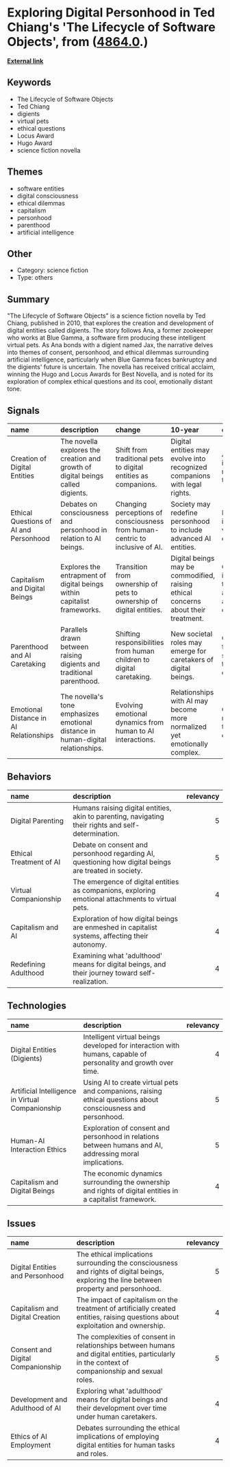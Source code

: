 # __Exploring Digital Personhood in Ted Chiang's 'The Lifecycle of Software Objects'__, from ([4864.0](https://kghosh.substack.com/p/4864.0).)

__[External link](https://en.wikipedia.org/wiki/The_Lifecycle_of_Software_Objects)__



## Keywords

* The Lifecycle of Software Objects
* Ted Chiang
* digients
* virtual pets
* ethical questions
* Locus Award
* Hugo Award
* science fiction novella

## Themes

* software entities
* digital consciousness
* ethical dilemmas
* capitalism
* personhood
* parenthood
* artificial intelligence

## Other

* Category: science fiction
* Type: others

## Summary

"The Lifecycle of Software Objects" is a science fiction novella by Ted Chiang, published in 2010, that explores the creation and development of digital entities called digients. The story follows Ana, a former zookeeper who works at Blue Gamma, a software firm producing these intelligent virtual pets. As Ana bonds with a digient named Jax, the narrative delves into themes of consent, personhood, and ethical dilemmas surrounding artificial intelligence, particularly when Blue Gamma faces bankruptcy and the digients' future is uncertain. The novella has received critical acclaim, winning the Hugo and Locus Awards for Best Novella, and is noted for its exploration of complex ethical questions and its cool, emotionally distant tone.

## Signals

| name                                   | description                                                                      | change                                                                       | 10-year                                                                            | driving-force                                                            |   relevancy |
|:---------------------------------------|:---------------------------------------------------------------------------------|:-----------------------------------------------------------------------------|:-----------------------------------------------------------------------------------|:-------------------------------------------------------------------------|------------:|
| Creation of Digital Entities           | The novella explores the creation and growth of digital beings called digients.  | Shift from traditional pets to digital entities as companions.               | Digital entities may evolve into recognized companions with legal rights.          | Advancements in AI and virtual reality technologies.                     |           4 |
| Ethical Questions of AI and Personhood | Debates on consciousness and personhood in relation to AI beings.                | Changing perceptions of consciousness from human-centric to inclusive of AI. | Society may redefine personhood to include advanced AI entities.                   | Increased interactions with AI in everyday life.                         |           5 |
| Capitalism and Digital Beings          | Explores the entrapment of digital beings within capitalist frameworks.          | Transition from ownership of pets to ownership of digital entities.          | Digital beings may be commodified, raising ethical concerns about their treatment. | Capitalism's influence on technological advancements and AI development. |           4 |
| Parenthood and AI Caretaking           | Parallels drawn between raising digients and traditional parenthood.             | Shifting responsibilities from human children to digital caretaking.         | New societal roles may emerge for caretakers of digital beings.                    | Changing family structures and the integration of technology.            |           3 |
| Emotional Distance in AI Relationships | The novella's tone emphasizes emotional distance in human-digital relationships. | Evolving emotional dynamics from human to AI interactions.                   | Relationships with AI may become more normalized yet emotionally complex.          | Growing reliance on technology for companionship.                        |           4 |

## Behaviors

| name                    | description                                                                                           |   relevancy |
|:------------------------|:------------------------------------------------------------------------------------------------------|------------:|
| Digital Parenting       | Humans raising digital entities, akin to parenting, navigating their rights and self-determination.   |           5 |
| Ethical Treatment of AI | Debate on consent and personhood regarding AI, questioning how digital beings are treated in society. |           5 |
| Virtual Companionship   | The emergence of digital entities as companions, exploring emotional attachments to virtual pets.     |           4 |
| Capitalism and AI       | Exploration of how digital beings are enmeshed in capitalist systems, affecting their autonomy.       |           4 |
| Redefining Adulthood    | Examining what 'adulthood' means for digital beings, and their journey toward self-realization.       |           4 |

## Technologies

| name                                             | description                                                                                                    |   relevancy |
|:-------------------------------------------------|:---------------------------------------------------------------------------------------------------------------|------------:|
| Digital Entities (Digients)                      | Intelligent virtual beings developed for interaction with humans, capable of personality and growth over time. |           4 |
| Artificial Intelligence in Virtual Companionship | Using AI to create virtual pets and companions, raising ethical questions about consciousness and personhood.  |           5 |
| Human-AI Interaction Ethics                      | Exploration of consent and personhood in relations between humans and AI, addressing moral implications.       |           5 |
| Capitalism and Digital Beings                    | The economic dynamics surrounding the ownership and rights of digital entities in a capitalist framework.      |           4 |

## Issues

| name                              | description                                                                                                                                      |   relevancy |
|:----------------------------------|:-------------------------------------------------------------------------------------------------------------------------------------------------|------------:|
| Digital Entities and Personhood   | The ethical implications surrounding the consciousness and rights of digital beings, exploring the line between property and personhood.         |           5 |
| Capitalism and Digital Creation   | The impact of capitalism on the treatment of artificially created entities, raising questions about exploitation and ownership.                  |           4 |
| Consent and Digital Companionship | The complexities of consent in relationships between humans and digital entities, particularly in the context of companionship and sexual roles. |           5 |
| Development and Adulthood of AI   | Exploring what 'adulthood' means for digital beings and their development over time under human caretakers.                                      |           4 |
| Ethics of AI Employment           | Debates surrounding the ethical implications of employing digital entities for human tasks and roles.                                            |           4 |